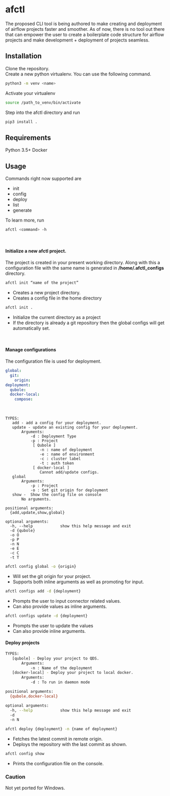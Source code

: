# afctl

The proposed CLI tool is being authored to make creating and deployment of airflow projects faster and smoother. 
As of now, there is no tool out there that can empower the user to create a boilerplate code structure for airflow 
projects and make development + deployment of projects seamless.

## Installation

Clone the repository. <br />
Create a new python virtualenv. You can use the following command. <br />
```bash
python3 -m venv <name>
```
Activate your virtualenv<br/>
```bash
source /path_to_venv/bin/activate
```

Step into the afctl directory and run <br/>
```bash
pip3 install .
```

## Requirements
Python 3.5+
Docker

## Usage

Commands right now supported are
* init
* config
* deploy
* list
* generate

To learn more, run 
```bash
afctl <command> -h
```
<br>

#### Initialize a new afctl project. 
The project is created in your present working directory. Along with this a configuration file with the same name is 
generated in **/home/.afctl_configs** directory.


```bash
afctl init “name of the project”
```

* Creates a new project directory.
* Creates a config file in the home directory

```bash
afctl init .
```
* Initialize the current directory as a project
* If the directory is already a git repository then the global configs will get automatically set.
<br>

#### Manage configurations

The configuration file is used for deployment.
```yaml
global:
  git:
    origin:
deployment:
  qubole:
  docker-local:
    compose:
```
<br>

```
TYPES:
   add - add a config for your deployment.
   update - update an existing config for your deployment.
       Arguments:
           -d : Deployment Type
           -p : Project
            [ Qubole ]
               -n : name of deployment
               -e : name of environment
               -c : cluster label
               -t : auth token
            [ docker-local ]
               Cannot add/update configs.
   global
       Arguments:
           -p : Project
           -o : Set git origin for deployment
   show -  Show the config file on console
       No arguments.

positional arguments:
  {add,update,show,global}

optional arguments:
  -h, --help            show this help message and exit
  -d {qubole}
  -o O
  -p P
  -n N
  -e E
  -c C
  -t T
```

```bash
afctl config global -o {origin}
```
* Will set the git origin for your project.
* Supports both inline arguments as well as promoting for input.

```bash
afctl configs add -d {deployment}
```
* Prompts the user to input connector related values.
*  Can also provide values as inline arguments.

```bash
afctl configs update -d {deployment}
```

* Prompts the user to update the values
* Can also provide inline arguments.

#### Deploy projects

```bash
TYPES:
   [qubole] - Deploy your project to QDS.
       Arguments:
           -n : Name of the deployment
   [docker-local] - Deploy your project to local docker.
       Arguments:
           -d : To run in daemon mode

positional arguments:
  {qubole,docker-local}

optional arguments:
  -h, --help            show this help message and exit
  -d
  -n N
```

```bash
afctl deploy {deployment} -n {name of deployment}
```
* Fetches the latest commit in remote origin.
* Deploys the repository with the last commit as shown.

```bash
afctl config show
```

* Prints the configuration file on the console.


### Caution
Not yet ported for Windows.

